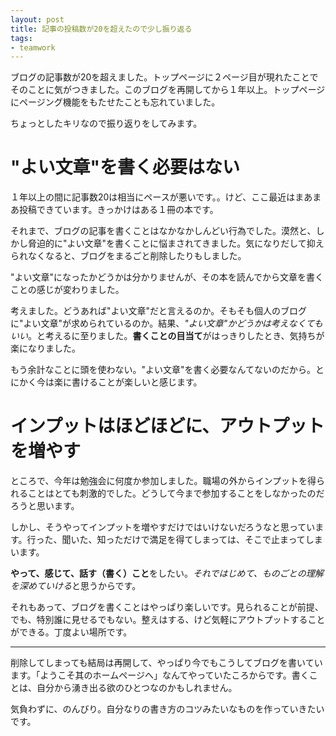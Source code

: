 ```yaml
---
layout: post
title: 記事の投稿数が20を超えたので少し振り返る
tags: 
- teamwork
---
```


ブログの記事数が20を超えました。トップページに２ページ目が現れたことでそのことに気がつきました。このブログを再開してから１年以上。トップページにページング機能をもたせたことも忘れていました。

ちょっとしたキリなので振り返りをしてみます。

# "よい文章"を書く必要はない

１年以上の間に記事数20は相当にペースが悪いです。。けど、ここ最近はまあまあ投稿できています。きっかけはある１冊の本です。

それまで、ブログの記事を書くことはなかなかしんどい行為でした。漠然と、しかし脅迫的に"よい文章"を書くことに悩まされてきました。気になりだして抑えられなくなると、ブログをまるごと削除したりもしました。

"よい文章"になったかどうかは分かりませんが、その本を読んでから文章を書くことの感じが変わりました。

考えました。どうあれば"よい文章"だと言えるのか。そもそも個人のブログに"よい文章"が求められているのか。結果、*"よい文章"かどうかは考えなくてもいい*。と考えるに至りました。**書くことの目当て**がはっきりしたとき、気持ちが楽になりました。

もう余計なことに頭を使わない。"よい文章"を書く必要なんてないのだから。とにかく今は楽に書けることが楽しいと感じます。

# インプットはほどほどに、アウトプットを増やす

ところで、今年は勉強会に何度か参加しました。職場の外からインプットを得られることはとても刺激的でした。どうして今まで参加することをしなかったのだろうと思います。

しかし、そうやってインプットを増やすだけではいけないだろうなと思っています。行った、聞いた、知っただけで満足を得てしまっては、そこで止まってしまいます。

**やって、感じて、話す（書く）こと**をしたい。*それではじめて、ものごとの理解を深めていける*と思うからです。

それもあって、ブログを書くことはやっぱり楽しいです。見られることが前提、でも、特別誰に見せるでもない。整えはする、けど気軽にアウトプットすることができる。丁度よい場所です。

----

削除してしまっても結局は再開して、やっぱり今でもこうしてブログを書いています。「ようこそ其のホームページへ」なんてやっていたころからです。書くことは、自分から湧き出る欲のひとつなのかもしれません。

気負わずに、のんびり。自分なりの書き方のコツみたいなものを作っていきたいです。